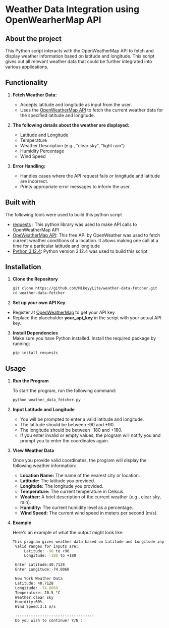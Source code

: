 # Weather Data Integration using OpenWearherMap API
## About the project
This Python script interacts with the OpenWeatherMap API to fetch and display weather information based on latitude and longitude. This script gives out all relevant weather data that could be further integrated into various applications.

## Functionality
1. **Fetch Weather Data:**
    - Accepts latitude and longitude as input from the user.
    - Uses the [OpenWeatherMap API](https://openweathermap.org/current) to fetch the current weather data for the specified latitude and longitude.

2. **The following details about the weather are displayed:**
    * Latitude and Longitude
    * Temperature 
    * Weather Description (e.g., "clear sky", "light rain")
    * Humidity Percentage
    * Wind Speed 
3. **Error Handling:**
    * Handles cases where the API request fails or longitude and latitude are incorrect.
    * Prints appropriate error messages to inform the user.

## Built with
The following tools were used to build this python script
*  [requests](https://pypi.org/project/requests/) : This python library was used to make API calls to OpenWeatherMap API
* [OpeWeatherMap API](https://openweathermap.org/current): This free API by OpenWeather was used to fetch current weather conditions of a location. It allows making one call at a time for a particular latitude and longitude
* [Python 3.12.4](https://www.python.org/downloads/release/python-3124/): Python version 3.12.4 was used to build this script

## Installation

1. **Clone the Repository**
   ```bash
   git clone https://github.com/MikeyyLite/weather-data-fetcher.git
   cd weather-data-fetcher

2. **Set up your own API Key**
- Register at [OpenWeatherMap](https://home.openweathermap.org/users/sign_up) to get your API key.
- Replace the placeholder **your_api_key** in the script with your actual API key.
3. **Install Dependencies**<br>
Make sure you have Python installed. Install the required package by running:
    ```bash
    pip install requests

## Usage

1. **Run the Program**

   To start the program, run the following command:

   ```bash
   python weather_data_fetcher.py

2. **Input Latitude and Longitude**

   - You will be prompted to enter a valid latitude and longitude.
   - The latitude should be between -90 and +90.
   - The longitude should be between -180 and +180.
   - If you enter invalid or empty values, the program will notify you and prompt you to enter the coordinates again.

3. **View Weather Data**

   Once you provide valid coordinates, the program will display the following weather information:
   - **Location Name:** The name of the nearest city or location.
   - **Latitude:** The latitude you provided.
   - **Longitude:** The longitude you provided.
   - **Temperature:** The current temperature in Celsius.
   - **Weather:** A brief description of the current weather (e.g., clear sky, rain).
   - **Humidity:** The current humidity level as a percentage.
   - **Wind Speed:** The current wind speed in meters per second (m/s).

3. **Example**

   Here's an example of what the output might look like:
   ```bash
   This program gives weather data based on Latitude and Longitude inputs.  
    Valid ranges for inputs are:  
        Latitude: -90 to +90  
        Longitude: -180 to +180  

    Enter Latitude:40.7128  
    Enter Longitude:-74.0060

    New York Weather Data
    Latitude: 40.7128  
    Longitude: -74.0060  
    Temperature: 20.5 °C  
    Weather:clear sky  
    Humidity:60%  
    Wind Speed:3.1 m/s  

    -----------------------------------
    Do you wish to continue? Y/N :

